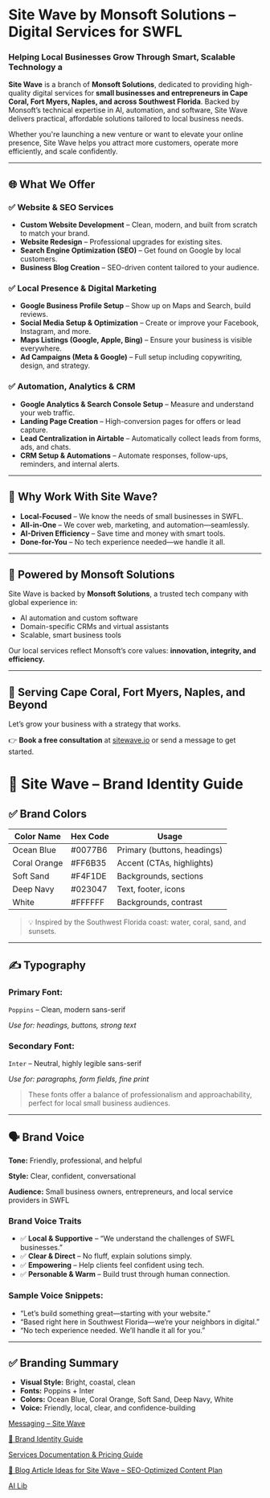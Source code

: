 # Site Wave by Monsoft Solutions – Digital Services for SWFL

### Helping Local Businesses Grow Through Smart, Scalable Technology a

**Site Wave** is a branch of **Monsoft Solutions**, dedicated to providing high-quality digital services for **small businesses and entrepreneurs in Cape Coral, Fort Myers, Naples, and across Southwest Florida**. Backed by Monsoft’s technical expertise in AI, automation, and software, Site Wave delivers practical, affordable solutions tailored to local business needs.

Whether you're launching a new venture or want to elevate your online presence, Site Wave helps you attract more customers, operate more efficiently, and scale confidently.

---

## 🌐 What We Offer

### ✅ Website & SEO Services

- **Custom Website Development** – Clean, modern, and built from scratch to match your brand.
- **Website Redesign** – Professional upgrades for existing sites.
- **Search Engine Optimization (SEO)** – Get found on Google by local customers.
- **Business Blog Creation** – SEO-driven content tailored to your audience.

### ✅ Local Presence & Digital Marketing

- **Google Business Profile Setup** – Show up on Maps and Search, build reviews.
- **Social Media Setup & Optimization** – Create or improve your Facebook, Instagram, and more.
- **Maps Listings (Google, Apple, Bing)** – Ensure your business is visible everywhere.
- **Ad Campaigns (Meta & Google)** – Full setup including copywriting, design, and strategy.

### ✅ Automation, Analytics & CRM

- **Google Analytics & Search Console Setup** – Measure and understand your web traffic.
- **Landing Page Creation** – High-conversion pages for offers or lead capture.
- **Lead Centralization in Airtable** – Automatically collect leads from forms, ads, and chats.
- **CRM Setup & Automations** – Automate responses, follow-ups, reminders, and internal alerts.

---

## 🌴 Why Work With Site Wave?

- **Local-Focused** – We know the needs of small businesses in SWFL.
- **All-in-One** – We cover web, marketing, and automation—seamlessly.
- **AI-Driven Efficiency** – Save time and money with smart tools.
- **Done-for-You** – No tech experience needed—we handle it all.

---

## 🤖 Powered by Monsoft Solutions

Site Wave is backed by **Monsoft Solutions**, a trusted tech company with global experience in:

- AI automation and custom software
- Domain-specific CRMs and virtual assistants
- Scalable, smart business tools

Our local services reflect Monsoft’s core values: **innovation, integrity, and efficiency.**

---

## 📍 Serving Cape Coral, Fort Myers, Naples, and Beyond

Let’s grow your business with a strategy that works.

👉 **Book a free consultation** at [sitewave.io](https://www.sitewave.io/) or send a message to get started.

# 🎨 Site Wave – Brand Identity Guide

## ✅ Brand Colors

| Color Name   | Hex Code | Usage                       |
| ------------ | -------- | --------------------------- |
| Ocean Blue   | #0077B6  | Primary (buttons, headings) |
| Coral Orange | #FF6B35  | Accent (CTAs, highlights)   |
| Soft Sand    | #F4F1DE  | Backgrounds, sections       |
| Deep Navy    | #023047  | Text, footer, icons         |
| White        | #FFFFFF  | Backgrounds, contrast       |

> 💡 Inspired by the Southwest Florida coast: water, coral, sand, and sunsets.

---

## ✍️ Typography

### **Primary Font:**

`Poppins` – Clean, modern sans-serif

_Use for: headings, buttons, strong text_

### **Secondary Font:**

`Inter` – Neutral, highly legible sans-serif

_Use for: paragraphs, form fields, fine print_

> These fonts offer a balance of professionalism and approachability, perfect for local small business audiences.

---

## 🗣️ Brand Voice

**Tone:** Friendly, professional, and helpful

**Style:** Clear, confident, conversational

**Audience:** Small business owners, entrepreneurs, and local service providers in SWFL

### Brand Voice Traits

- ✅ **Local & Supportive** – “We understand the challenges of SWFL businesses.”
- ✅ **Clear & Direct** – No fluff, explain solutions simply.
- ✅ **Empowering** – Help clients feel confident using tech.
- ✅ **Personable & Warm** – Build trust through human connection.

### Sample Voice Snippets:

- “Let’s build something great—starting with your website.”
- “Based right here in Southwest Florida—we’re your neighbors in digital.”
- “No tech experience needed. We’ll handle it all for you.”

---

## ✅ Branding Summary

- **Visual Style:** Bright, coastal, clean
- **Fonts:** Poppins + Inter
- **Colors:** Ocean Blue, Coral Orange, Soft Sand, Deep Navy, White
- **Voice:** Friendly, local, clear, and confidence-building

[ Messaging – Site Wave](https://www.notion.so/Messaging-Site-Wave-223f73829d3c80e8bf8dd83460546380?pvs=21)

[🎨 Brand Identity Guide](https://www.notion.so/Brand-Identity-Guide-223f73829d3c8085bc31e5189b143bfe?pvs=21)

[Services Documentation & Pricing Guide](https://www.notion.so/Services-Documentation-Pricing-Guide-223f73829d3c80a3a5d4e855965643c7?pvs=21)

[📝 Blog Article Ideas for Site Wave – SEO-Optimized Content Plan](https://www.notion.so/Blog-Article-Ideas-for-Site-Wave-SEO-Optimized-Content-Plan-223f73829d3c80c19feee1421a59ff51?pvs=21)

[AI Lib](https://www.notion.so/AI-Lib-22af73829d3c80738fa2d01e90dc48e4?pvs=21)
